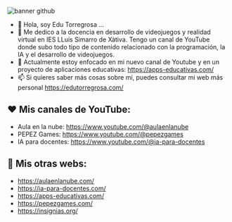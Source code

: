 ![banner github](https://github.com/aulaenlanube/aulaenlanube/assets/15714409/68f8e060-a3df-47c7-bdb7-fb8c25e34ccb)


- 👋 Hola, soy Edu Torregrosa ...
- 👀 Me dedico a la docencia en desarrollo de videojuegos y realidad virtual en IES LLuís Simarro de Xàtiva. Tengo un canal de YouTube donde subo todo tipo de contenido relacionado con la programación, la IA y el desarrollo de videojuegos.
- 🌱 Actualmente estoy enfocado en mi nuevo canal de Youtube y en un proyecto de aplicaciones educativas: https://apps-educativas.com/
- 📫 Si quieres saber más cosas sobre mí, puedes consultar mi web más personal https://edutorregrosa.com/

## ❤ Mis canales de YouTube:
- Aula en la nube: https://www.youtube.com/@aulaenlanube
- PEPEZ Games: https://www.youtube.com/@pepezgames
- IA para docentes: https://www.youtube.com/@ia-para-docentes

## 💚 Mis otras webs:
- https://aulaenlanube.com/
- https://ia-para-docentes.com/
- https://apps-educativas.com/
- https://pepezgames.com/
- https://insignias.org/

